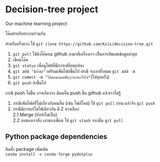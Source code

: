 # Decision-tree project
Our machine learning project


โค๊ดสำหรับทำงานร่วมกัน

สำหรับครั้งแรก ใช้ ```git clone https://github.com/Kzis/decision-tree.git```  
1. ```git pull``` ใช้ดึงโค๊ดบน github ลงมาที่เครื่องเรา เป็นการอัพเดตข้อมูลล่าสุด  
2. เขียนโค๊ด  
3. ```git status``` เพื่อดูไฟล์ที่มีการเปลี่ยนแปลง  
4. ```git add "ชื่อไฟล์"``` เตรียมเพิ่มไฟล์ขึ้นไป กรณี จะเอาทั้งหมด ```git add -A```  
5. ```git commit -m "ใส่คอมเมนต์สั้นๆว่าแก้อะไรไป"```(ใส่ทุกครั้ง)  
6. ```git push``` ส่งขึ้นไป  

กรณี push ไม่ขึ้น อาจเกิดจาก มีคนอื่น push ขึ้น github แล้วเราไม่รู้  
1. กรณีเพิ่มไฟล์ที่ไม่เกี่ยวกับคนอื่น (เช่น ไฟล์ใหม่) ใช้ ```git pull``` ก่อน แล้วจึง ```git push```  
2. กรณีมีการแก้ไขไฟเดียวกัน มี 2 ทางเลือก  
2.1 Merge (ยังทำไม่เป็น)  
2.2 ลบของเราทิ้ง เอาของเพื่อน ใช้ ```git stash``` จากนั้น ```git pull```  

## Python package dependencies  
ติดตั้ง package เพิ่มเติม  
```conda install -c conda-forge pydotplus```  

